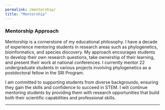 ```yaml
---
permalink: /mentorship/
title: "Mentorship"
---
```


### Mentorship Approach

Mentorship is a cornerstone of my educational philosophy. I have a decade of experience mentoring students in research areas such as phylogenetics, bioinformatics, and species discovery. My approach encourages students to develop their own research questions, take ownership of their learning, and present their work at national conferences. I currently mentor 22 undergraduate students in various projects involving phylogenetics as a postdoctoral fellow in the SRI Program.

I am committed to supporting students from diverse backgrounds, ensuring they gain the skills and confidence to succeed in STEM. I will continue mentoring students by providing them with research opportunities that build both their scientific capabilities and professional skills.

--- 
